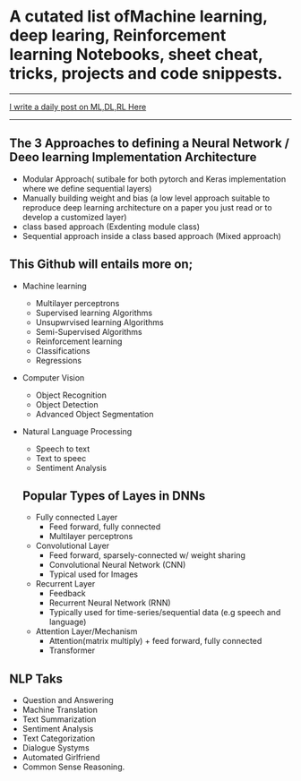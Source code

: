 # A cutated list ofMachine learning, deep learing, Reinforcement learning Notebooks, sheet cheat, tricks, projects and code snippests.

---

[I write a daily post on ML,DL,RL Here](https://www.linkedin.com/in/olalekan-taofeek/)

---

## The 3 Approaches to defining a Neural Network / Deeo learning Implementation Architecture

- Modular Approach( sutibale for both pytorch and Keras implementation where we define sequential layers)
- Manually building weight and bias (a low level approach suitable to reproduce deep learning architecture on a paper you just read or to develop a customized layer)
- class based approach (Exdenting module class)
- Sequential approach inside a class based approach (Mixed approach)

## This Github will entails more on;

- Machine learning
  - Multilayer perceptrons
  - Supervised learning Algorithms
  - Unsupwrvised learning Algorithms
  - Semi-Supervised Algorithms
  - Reinforcement learning
  - Classifications
  - Regressions
- Computer Vision
  - Object Recognition
  - Object Detection
  - Advanced Object Segmentation
- Natural Language Processing

  - Speech to text
  - Text to speec
  - Sentiment Analysis

  ## Popular Types of Layes in DNNs

  - Fully connected Layer
    - Feed forward, fully connected
    - Multilayer perceptrons
  - Convolutional Layer
    - Feed forward, sparsely-connected w/ weight sharing
    - Convolutional Neural Network (CNN)
    - Typical used for Images
  - Recurrent Layer
    - Feedback
    - Recurrent Neural Network (RNN)
    - Typically used for time-series/sequential data (e.g speech and language)
  - Attention Layer/Mechanism
    - Attention(matrix multiply) + feed forward, fully connected
    - Transformer

## NLP Taks

- Question and Answering
- Machine Translation
- Text Summarization
- Sentiment Analysis
- Text Categorization
- Dialogue Systyms
- Automated Girlfriend
- Common Sense Reasoning.
